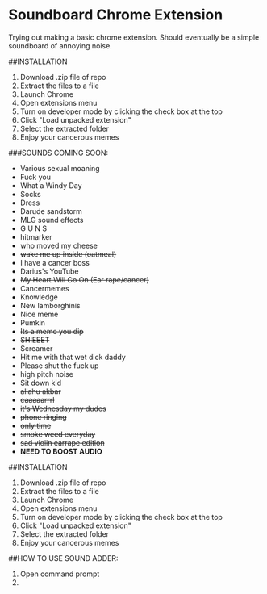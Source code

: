 # Soundboard Chrome Extension
Trying out making a basic chrome extension. Should eventually be a simple soundboard of annoying noise.

##INSTALLATION
  1. Download .zip file of repo
  2. Extract the files to a file
  3. Launch Chrome
  4. Open extensions menu
  5. Turn on developer mode by clicking the check box at the top
  6. Click "Load unpacked extension"
  7. Select the extracted folder
  8. Enjoy your cancerous memes

###SOUNDS COMING SOON:
  * Various sexual moaning
  * Fuck you
  * What a Windy Day
  * Socks
  * Dress
  * Darude sandstorm
  * MLG sound effects
  * G U N S
  * hitmarker
  * who moved my cheese
  * ~~wake me up inside (oatmeal)~~
  * I have a cancer boss
  * Darius's YouTube
  * ~~My Heart Will Go On (Ear rape/cancer)~~
  * Cancermemes
  * Knowledge
  * New lamborghinis
  * Nice meme
  * Pumkin
  * ~~Its a meme you dip~~
  * ~~SHIEEET~~
  * Screamer
  * Hit me with that wet dick daddy
  * Please shut the fuck up
  * high pitch noise
  * Sit down kid
  * ~~allahu akbar~~
  * ~~caaaaarrrl~~
  * ~~it's Wednesday my dudes~~
  * ~~phone ringing~~
  * ~~only time~~
  * ~~smoke weed everyday~~
  * ~~sad violin earrape edition~~
  * **NEED TO BOOST AUDIO**

##INSTALLATION
  1. Download .zip file of repo
  2. Extract the files to a file
  3. Launch Chrome
  4. Open extensions menu
  5. Turn on developer mode by clicking the check box at the top
  6. Click "Load unpacked extension"
  7. Select the extracted folder
  8. Enjoy your cancerous memes

##HOW TO USE SOUND ADDER:
  1. Open command prompt
  2. 
  


